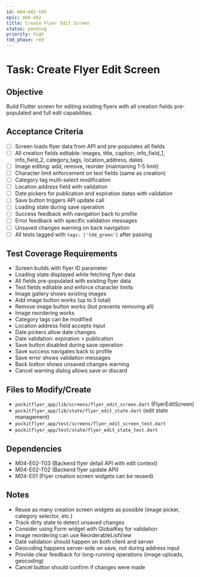 ```yaml
---
id: m04-e02-t05
epic: m04-e02
title: Create Flyer Edit Screen
status: pending
priority: high
tdd_phase: red
---
```


# Task: Create Flyer Edit Screen

## Objective
Build Flutter screen for editing existing flyers with all creation fields pre-populated and full edit capabilities.

## Acceptance Criteria
- [ ] Screen loads flyer data from API and pre-populates all fields
- [ ] All creation fields editable: images, title, caption, info_field_1, info_field_2, category_tags, location_address, dates
- [ ] Image editing: add, remove, reorder (maintaining 1-5 limit)
- [ ] Character limit enforcement on text fields (same as creation)
- [ ] Category tag multi-select modification
- [ ] Location address field with validation
- [ ] Date pickers for publication and expiration dates with validation
- [ ] Save button triggers API update call
- [ ] Loading state during save operation
- [ ] Success feedback with navigation back to profile
- [ ] Error feedback with specific validation messages
- [ ] Unsaved changes warning on back navigation
- [ ] All tests tagged with `tags: ['tdd_green']` after passing

## Test Coverage Requirements
- Screen builds with flyer ID parameter
- Loading state displayed while fetching flyer data
- All fields pre-populated with existing flyer data
- Text fields editable and enforce character limits
- Image gallery shows existing images
- Add image button works (up to 5 total)
- Remove image button works (but prevents removing all)
- Image reordering works
- Category tags can be modified
- Location address field accepts input
- Date pickers allow date changes
- Date validation: expiration > publication
- Save button disabled during save operation
- Save success navigates back to profile
- Save error shows validation messages
- Back button shows unsaved changes warning
- Cancel warning dialog allows save or discard

## Files to Modify/Create
- `pockitflyer_app/lib/screens/flyer_edit_screen.dart` (FlyerEditScreen)
- `pockitflyer_app/lib/state/flyer_edit_state.dart` (edit state management)
- `pockitflyer_app/test/screens/flyer_edit_screen_test.dart`
- `pockitflyer_app/test/state/flyer_edit_state_test.dart`

## Dependencies
- M04-E02-T03 (Backend flyer detail API with edit context)
- M04-E02-T02 (Backend flyer update API)
- M04-E01 (Flyer creation screen widgets can be reused)

## Notes
- Reuse as many creation screen widgets as possible (image picker, category selector, etc.)
- Track dirty state to detect unsaved changes
- Consider using Form widget with GlobalKey for validation
- Image reordering can use ReorderableListView
- Date validation should happen on both client and server
- Geocoding happens server-side on save, not during address input
- Provide clear feedback for long-running operations (image uploads, geocoding)
- Cancel button should confirm if changes were made
